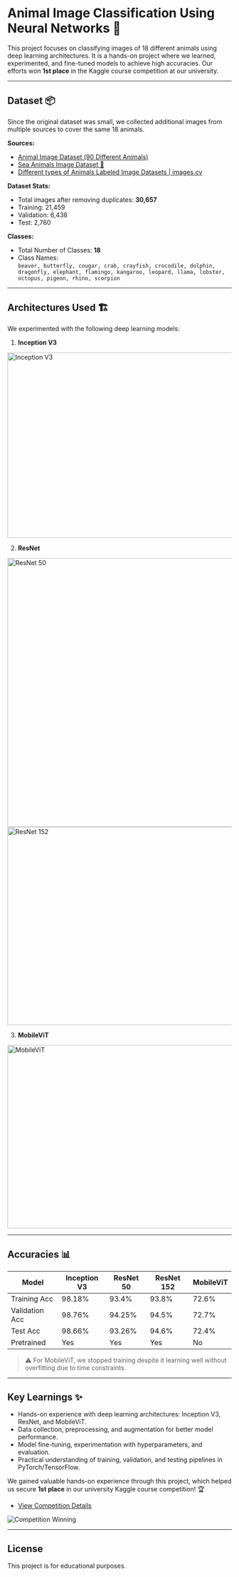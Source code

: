 # Animal Image Classification Using Neural Networks 🐾

This project focuses on classifying images of 18 different animals using deep learning architectures. It is a hands-on project where we learned, experimented, and fine-tuned models to achieve high accuracies. Our efforts won **1st place** in the Kaggle course competition at our university.

---

## Dataset 📦

Since the original dataset was small, we collected additional images from multiple sources to cover the same 18 animals.  

**Sources:**
- [Animal Image Dataset (90 Different Animals)](https://www.kaggle.com/datasets/iamsouravbanerjee/animal-image-dataset-90-different-animals)  
- [Sea Animals Image Dataset 🌊](https://www.kaggle.com/datasets/vencerlanz09/sea-animals-image-dataste)  
- [Different types of Animals Labeled Image Datasets | images.cv](https://images.cv/dataset-categories/animals)  

**Dataset Stats:**  
- Total images after removing duplicates: **30,657**  
- Training: 21,459  
- Validation: 6,438  
- Test: 2,760  

**Classes:**  
- Total Number of Classes: **18**  
- Class Names:  
  `beaver, butterfly, cougar, crab, crayfish, crocodile, dolphin, dragonfly, elephant, flamingo, kangaroo, leopard, llama, lobster, octopus, pigeon, rhino, scorpion`

---

## Architectures Used 🏗️

We experimented with the following deep learning models:  

1. **Inception V3**  
<img width="1069" height="416" alt="Inception V3" src="https://github.com/user-attachments/assets/1073a296-3652-448a-a80e-61425112c33d" />

2. **ResNet**  
<img width="611" height="603" alt="ResNet 50" src="https://github.com/user-attachments/assets/0f3dfd9f-f49f-47c7-8336-a3156fa0e9c9" />
<img width="1124" height="444" alt="ResNet 152" src="https://github.com/user-attachments/assets/5349d864-3909-4184-bc8f-41dec7345c51" />

3. **MobileViT**  
<img width="1069" height="411" alt="MobileViT" src="https://github.com/user-attachments/assets/820a35ff-ebd6-48a4-bb38-568401d1b838" />

---

## Accuracies 📊

| Model          | Inception V3 | ResNet 50 | ResNet 152 | MobileViT |
|----------------|--------------|-----------|------------|-----------|
| Training Acc   | 98.18%       | 93.4%     | 93.8%      | 72.6%     |
| Validation Acc | 98.76%       | 94.25%    | 94.5%      | 72.7%     |
| Test Acc       | 98.66%       | 93.26%    | 94.6%      | 72.4%     |
| Pretrained     | Yes          | Yes       | Yes        | No        |

> ⚠️ For MobileViT, we stopped training despite it learning well without overfitting due to time constraints.

---

## Key Learnings ✨

- Hands-on experience with deep learning architectures: Inception V3, ResNet, and MobileViT.  
- Data collection, preprocessing, and augmentation for better model performance.  
- Model fine-tuning, experimentation with hyperparameters, and evaluation.  
- Practical understanding of training, validation, and testing pipelines in PyTorch/TensorFlow.  

We gained valuable hands-on experience through this project, which helped us secure **1st place** in our university Kaggle course competition! 🏆  

- [View Competition Details](https://www.kaggle.com/t/885dbe904a9941c9b0f8bd6c613360ec)  

![Competition Winning](https://github.com/user-attachments/assets/d7af87ee-7f82-4ca4-a485-39f8ac0a4daa)

---

## License

This project is for educational purposes.
